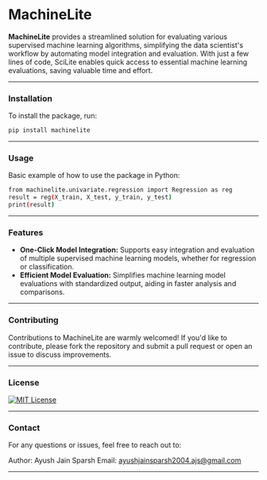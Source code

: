 # **MachineLite**


**MachineLite** provides a streamlined solution for evaluating various supervised machine learning algorithms, simplifying the data scientist's workflow by automating model integration and evaluation. With just a few lines of code, SciLite enables quick access to essential machine learning evaluations, saving valuable time and effort.

---

### Installation

To install the package, run:

```bash
pip install machinelite
```

---

### Usage

Basic example of how to use the package in Python:

```bash
from machinelite.univariate.regression import Regression as reg
result = reg(X_train, X_test, y_train, y_test)
print(result)
```

---

### Features

- **One-Click Model Integration:** Supports easy integration and evaluation of multiple supervised machine learning models, whether for regression or classification.
- **Efficient Model Evaluation:** Simplifies machine learning model evaluations with standardized output, aiding in faster analysis and comparisons.

---

### Contributing

Contributions to MachineLite are warmly welcomed! If you'd like to contribute, please fork the repository and submit a pull request or open an issue to discuss improvements.

---

### License

[![MIT License](https://img.shields.io/badge/License-MIT-green.svg)](https://github.com/AyushJainSparsh/MachineLite?tab=MIT-1-ov-file)

---

### Contact
For any questions or issues, feel free to reach out to:

Author: Ayush Jain Sparsh
Email: ayushjainsparsh2004.ajs@gmail.com

---
